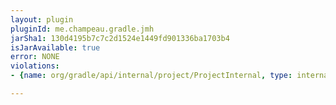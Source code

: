 ```yaml
---
layout: plugin
pluginId: me.champeau.gradle.jmh
jarSha1: 130d4195b7c7c2d1524e1449fd901336ba1703b4
isJarAvailable: true
error: NONE
violations:
- {name: org/gradle/api/internal/project/ProjectInternal, type: internal-api-usage}

---
```

